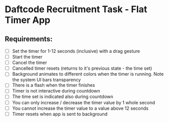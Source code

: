 # Daftcode Recruitment Task - Flat Timer App 

## Requirements:
- [ ] Set the timer for 1-12 seconds (inclusive) with a drag gesture
- [ ] Start the timer
- [ ] Cancel the timer
- [ ] Cancelled timer resets (returns to it's previous state - the time set)
- [ ] Background animates to different colors when the timer is running. Note the system UI bars transparency
- [ ] There is a flash when the timer finishes
- [ ] Timer is not interactive during countdown
- [ ] The time set is indicated also during countdown
- [ ] You can only increase / decrease the timer value by 1 whole second
- [ ] You cannot increase the timer value to a value above 12 seconds
- [ ] Timer resets when app is sent to background
